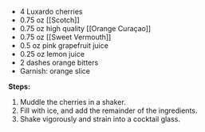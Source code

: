 - 4 Luxardo cherries
- 0.75 oz [[Scotch]]
- 0.75 oz high quality [[Orange Curaçao]]
- 0.75 oz [[Sweet Vermouth]]
- 0.5 oz pink grapefruit juice
- 0.25 oz lemon juice
- 2 dashes orange bitters
- Garnish: orange slice

**Steps:**

1. Muddle the cherries in a shaker.
2. Fill with ice, and add the remainder of the ingredients. 
3. Shake vigorously and strain into a cocktail glass.